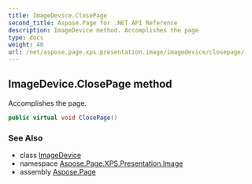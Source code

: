 ```yaml
---
title: ImageDevice.ClosePage
second_title: Aspose.Page for .NET API Reference
description: ImageDevice method. Accomplishes the page
type: docs
weight: 40
url: /net/aspose.page.xps.presentation.image/imagedevice/closepage/
---
```

## ImageDevice.ClosePage method

Accomplishes the page.

```csharp
public virtual void ClosePage()
```

### See Also

* class [ImageDevice](../)
* namespace [Aspose.Page.XPS.Presentation.Image](../../imagedevice/)
* assembly [Aspose.Page](../../../)


